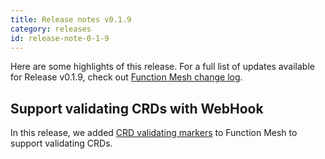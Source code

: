 ```yaml
---
title: Release notes v0.1.9
category: releases
id: release-note-0-1-9
---
```


Here are some highlights of this release. For a full list of updates available for Release v0.1.9, check out [Function Mesh change log](https://github.com/streamnative/function-mesh/releases/tag/v0.1.9).

## Support validating CRDs with WebHook

In this release, we added [CRD validating markers](https://book.kubebuilder.io/reference/markers/crd-validation.html#crd-validation) to Function Mesh to support validating CRDs.